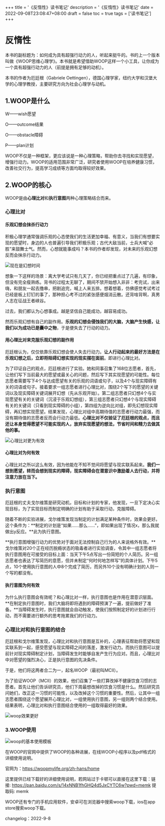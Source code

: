 +++
title = '《反惰性》读书笔记'
description = '《反惰性》读书笔记'
date = 2022-09-08T23:08:47+08:00
draft = false
toc = true
tags = ['读书笔记']
+++


# 反惰性

本书的副标题为：如何成为具有超强行动力的人，听起来挺牛的。书的上一个版本叫做《WOOP思维心理学》。本书就是希望借助WOOP这样一个小工具，让你成为一个具有超强行动力的人（前提是拥有足够的动机）。

本书的作者为厄廷根（Gabriele Oettingen），德国心理学家，纽约大学和汉堡大学的心理学教授，主要研究方向为社会心理学与动机。



## 1.WOOP是什么

W——wish愿望

O——outcome结果

O——obstacle障碍

P——plan计划

WOOP不仅是一种框架，更应该说是一种心理策略，帮助你去寻找和实现愿望，增强行动力。WOOP的适用范围非常广泛，研究者使用WOOP在培养健康习惯，改善社交行为，提高学习成绩等方面均取得较好效果。



## 2.WOOP的核心

WOOP是由**心理比对**和**执行意图**两种心理策略结合而来。

### 心理比对

#### 乐观幻想会抹杀行动力

积极心理学通常强调乐观的心态使我们的生活更加幸福、有意义，当我们有想要实现的愿望时，身边的人也普遍引导我们积极乐观；古代大敌当前，士兵大喊“必胜”来鼓舞士气。然而，心想就能事成吗？本书的作者却发现，对未来的乐观幻想反而会抹杀行动力。

![现在是幻想时间](http://tva3.sinaimg.cn/large/006APoFYly8h2qwx5nbg5j30ly0ly75h.jpg)

想象一下这样的场景：离大学考试只有几天了，你已经把重点过了几遍，有印象，但没有完全瘦熟练。背书的过程太无聊了，期间不禁开始想入非非：考完试，出来嗨，和朋友一起去撸串，把剧追完，喊上人来五排。想着想着，仿佛感觉考试考过已经是板上钉钉的事了，那种担心考不过的紧张感便烟消云散。还背啥背啊，真男人志在征战王者峡谷。

过去，我们都认为心想事成。越是坚信自己能成功，越容易成功。

然而乐观幻想有自己的副作用。**乐观的幻想会侵蚀我们的大脑，大脑产生快感，让我们以为成功已是囊中之物**，于是便失去了行动的动力。

#### 用心理比对来克服乐观幻想的副作用

厄廷根认为，仅仅依靠乐观幻想会使人失去行动力。**让人行动起来的最好方法是在乐观幻想之后，立即将阻碍幻想实现的现实摆在面前**。即进行心理比对。

为了印证自己的观点，厄廷根进行了实验。她和同事召集了168位志愿者，首先，让他们写下当前最大的愿望或最关心的问题，然后写下其实现愿望的可能性。每位志愿者需要写下4个与达成愿望有关的乐观的词语或句子，以及4个与现实障碍有关的词语或句子。接着要求一组志愿者进行心理比对，围绕2个写下的愿望的关键词以及现实障碍关键词展开幻想（先从乐观开始）。第二组志愿者只幻想4个与实现愿望有关的关键词（沉浸于乐观幻想组），第三组志愿者只幻想4个与现实障碍有关的关键词（只看到现实障碍的小组），第四组为逆向比对组，即先幻想现实障碍，再幻想实现愿望。结果发现，心理比对组中高期待值的志愿者行动力最强，而没有期待值的志愿者反而会行动力最低。**心理比对不仅验证了厄廷根的观点，而且还让本身觉得愿望不可能实现的人，放弃实现愿望的想法，节省时间和精力去做其他的事。**

![心理比对更为有效](https://i.postimg.cc/J4LC6r22/2022-9-8.jpg)

#### 心理比对为何有效

心理比对之所以这么有效，因为他能在不知不觉间将愿望与现实联系起来。**我们一想到愿望，转而会想到现实的障碍，现实障碍会在潜意识中激励着人去行动，并将注意力放在当下。**

### 执行意图

厄廷根的丈夫戈尔维策是研究动机，目标和计划的专家，他发现，一旦下定决心实现目标，为了实现目标而制定明确的计划有助于采取行动，克服障碍。

随着不断的实验进展，戈尔维策发现当制定的计划满足某种条件时，效果会更好。这个条件为：**制定的计划是“如果……那么……”，即如果出现了情况x，那么我就做出y反应。**此为执行意图。

**执行意图增强行动力的优势对于面对无法控制自己行为的人来说格外有效。**戈尔维策对20个正在经历脱瘾状态的吸毒者进行实验调查，令其中一组志愿者将执行意图用在可接受的目标上面：当天下午5点写出一份简短的个人简历。另一组志愿者也表达了写简历的意愿，但并未制定“何时何地怎样写”的具体计划。下午5点，10个使用执行意图的人中8个完成了简历，而另外10个没有明确计划的人则一个写的都没有。

#### 执行意图为何有效

为什么执行意图会有效呢？和心理比对一样，执行意图也是作用在潜意识层面。**在制定执行意图时，我们大脑将即将遇到的障碍预演了一遍，提前做好了准备。**当障碍发生时，执行意图就会自动触发，使我们按照制定好的计划进行行动，而不需要进行额外的思考拖累我们的行动力。

### 心理比对和执行意图的结合

厄廷根和戈尔维策发现，心理比对和执行意图是互补的，心理表征帮助将愿望和现实联系到一起，感受愿望与现实障碍之间的落差，激发行动力。而执行意图可以提前针对现实障碍制定计划，当障碍发生时能够自发产生行为应对。而且，心理比对中对愿望的强烈决心，正是执行意图的先决条件。

于是，他们将这两者合二为一，起名WOOP（最初叫MCII）。

为了验证WOOP（MCII）的效果，他们召集了一些打算改掉不健康饮食习惯的志愿者。首先让他们告诉研究员，他们下周最想改掉的饮食习惯是什么。然后研究员问她们，改正这一习惯的可能性，以及改掉这个习惯的重要性。然后，让其中一组志愿者围绕这个愿望展开心理比对，一组使用执行意图，另一组则两个结合使用。结果表明，心理比对和执行意图结合使用的一组取得最好的效果。

![woop效果更好](https://i.postimg.cc/gJ7t5n17/2022-9-8woop.jpg)



### 3.WOOP使用

![woop的基本使用模板](https://i.postimg.cc/7hMsLmfF/2022-9-8-WOOP.png)

在WOOP的官网中提供了WOOP的各种进展，在线WOOP小程序以及pdf格式的详细使用说明。

官网为：https://woopmylife.org/zh-hans/home

这里提供已经下载好的详细使用说明，若网站过于卡顿可以直接在这里下载：链接: https://pan.baidu.com/s/14xNNB1fhGHQ4d5JxCYTC6w?pwd=memk 提取码: memk 

WOOP还有专门的手机应用软件，安卓可在浏览器中搜索woop下载，ios在app store搜索woop下载。



changelog：2022-9-8
